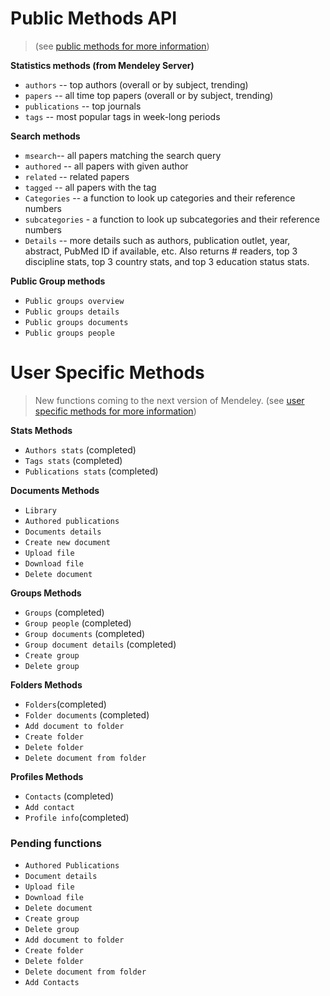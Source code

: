# Public Methods API
> (see [public methods for more information](http://apidocs.mendeley.com/home/public-resources )) 

**Statistics methods (from Mendeley Server)**

 * `authors` -- top authors (overall or by subject, trending)
 * `papers` -- all time top papers (overall or by subject, trending)
 * `publications` -- top journals 
 * `tags` -- most popular tags in week-long periods

**Search methods**

 * `msearch`-- all papers matching the search query
 * `authored` -- all papers with given author 
 * `related` -- related papers
 * `tagged` -- all papers with the tag
 * `Categories` -- a function to look up categories and their reference numbers 
 * `subcategories` - a function to look up subcategories and their reference numbers
 * `Details` -- more details such as authors, publication outlet, year, abstract, PubMed ID if available, etc. Also returns # readers, top 3 discipline stats, top 3 country stats, and top 3 education status stats.


**Public Group methods**

 * `Public groups overview` 
 * `Public groups details`
 * `Public groups documents`
 * `Public groups people`


# User Specific Methods
 >  New functions coming to the next version of Mendeley. (see [user specific methods for more information](http://apidocs.mendeley.com/home/user-specific-methods))

 **Stats Methods**

* `Authors stats` (completed)	
* `Tags stats` (completed)	
* `Publications stats` (completed)	

**Documents Methods**

* `Library`
* `Authored publications`
* `Documents details`
* `Create new document`
* `Upload file`
* `Download file`
* `Delete document`

**Groups Methods**

* `Groups` (completed)	
* `Group people` (completed)	
* `Group documents` (completed)	
* `Group document details` (completed)	
* `Create group`
* `Delete group`

**Folders Methods**

* `Folders`(completed)	
* `Folder documents` (completed)	
* `Add document to folder`
* `Create folder`
* `Delete folder`
* `Delete document from folder`


**Profiles Methods**

* `Contacts` (completed)	
* `Add contact`
* `Profile info`(completed)	


### Pending functions

* `Authored Publications`
* `Document details`
* `Upload file`
* `Download file`
* `Delete document`
* `Create group`
* `Delete group`
* `Add document to folder`
* `Create folder`
* `Delete folder`
* `Delete document from folder`
* `Add Contacts`
